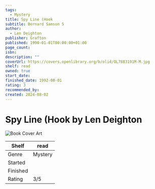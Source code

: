 ```yaml
---
tags:
  - Mystery
title: Spy Line (Hook
subtitle: Bernard Samson 5
author:
  - Len Deighton
publisher: Grafton
published: 1990-01-01T00:00:00+01:00
page_count: 
isbn: 
description: ""
coverUrl: https://covers.openlibrary.org/b/olid/OL7883191M-M.jpg
shelf: read
owned: true
start_date: 
finished_date: 1992-08-01
rating: 3
recommended_by: 
created: 2024-08-02
---
```


# Spy Line (Hook by Len Deighton

![Book Cover Art](https://covers.openlibrary.org/b/olid/OL7883191M-M.jpg)

| Shelf | read |
| --- | --- |
| Genre | Mystery |
| Started |  |
| Finished |  |
| Rating | 3/5 |

